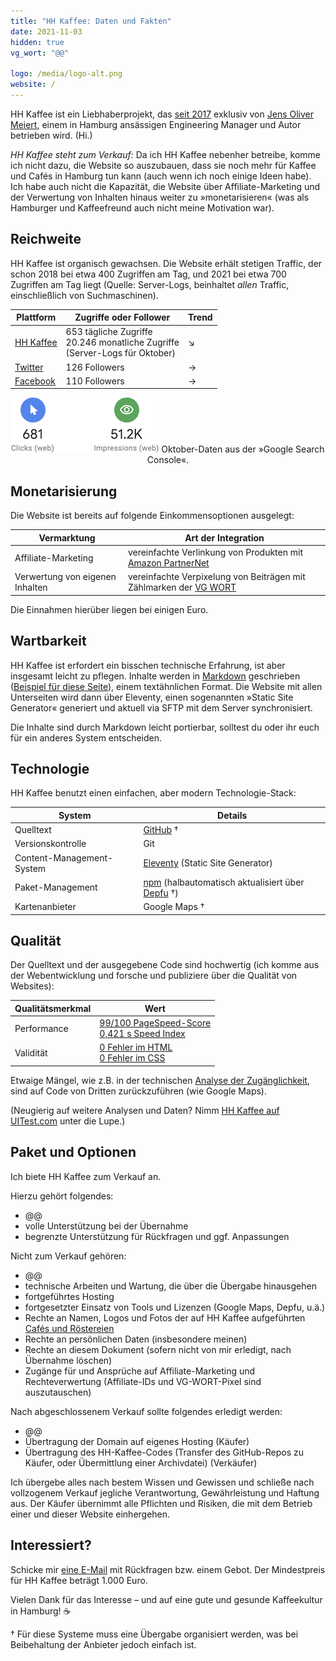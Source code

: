 ```yaml
---
title: "HH Kaffee: Daten und Fakten"
date: 2021-11-03
hidden: true
vg_wort: "@@"

logo: /media/logo-alt.png
website: /
---
```


HH Kaffee ist ein Liebhaberprojekt, das [seit 2017](/ueber-uns/) exklusiv von [Jens Oliver Meiert](https://meiert.com/), einem in Hamburg ansässigen Engineering Manager und Autor betrieben wird. (Hi.)

_HH Kaffee steht zum Verkauf:_ Da ich HH Kaffee nebenher betreibe, komme ich nicht dazu, die Website so auszubauen, dass sie noch mehr für Kaffee und Cafés in Hamburg tun kann (auch wenn ich noch einige Ideen habe). Ich habe auch nicht die Kapazität, die Website über Affiliate-Marketing und der Verwertung von Inhalten hinaus weiter zu »monetarisieren« (was als Hamburger und Kaffeefreund auch nicht meine Motivation war).

## Reichweite

HH Kaffee ist organisch gewachsen. Die Website erhält stetigen Traffic, der schon 2018 bei etwa 400 Zugriffen am Tag, und 2021 bei etwa 700 Zugriffen am Tag liegt (Quelle: Server-Logs, beinhaltet _allen_ Traffic, einschließlich von Suchmaschinen).

| Plattform | Zugriffe oder Follower | Trend |
|---|---|---|
| [HH Kaffee](https://hhkaffee.com/) | 653 tägliche Zugriffe<br>20.246 monatliche Zugriffe<br>(Server-Logs für Oktober) | ↘ |
| [Twitter](https://twitter.com/hhkaffeecom) | 126 Followers | → |
| [Facebook](https://www.facebook.com/hhkaffeecom) | 110 Followers | → |

<div style="text-align: center;">

![@@.](/media/temp-google-search-2021-10.png)
Oktober-Daten aus der »Google Search Console«.

</div>

## Monetarisierung

Die Website ist bereits auf folgende Einkommensoptionen ausgelegt:

| Vermarktung | Art der Integration |
|---|---|
| Affiliate-Marketing | vereinfachte Verlinkung von Produkten mit [Amazon PartnerNet](https://partnernet.amazon.de/) |
| Verwertung von eigenen Inhalten | vereinfachte Verpixelung von Beiträgen mit Zählmarken der [VG WORT](https://www.vgwort.de/) |

Die Einnahmen hierüber liegen bei einigen Euro.

## Wartbarkeit

HH Kaffee ist erfordert ein bisschen technische Erfahrung, ist aber insgesamt leicht zu pflegen. Inhalte werden in [Markdown](https://daringfireball.net/projects/markdown/) geschrieben ([Beispiel für diese Seite](https://github.com/j9t/hhkaffee.com/blob/master/schnack/hh-kaffee-daten-und-fakten.md)), einem textähnlichen Format. Die Website mit allen Unterseiten wird dann über Eleventy, einen sogenannten »Static Site Generator« generiert und aktuell via SFTP mit dem Server synchronisiert.

Die Inhalte sind durch Markdown leicht portierbar, solltest du oder ihr euch für ein anderes System entscheiden.

## Technologie

HH Kaffee benutzt einen einfachen, aber modern Technologie-Stack:

| System | Details |
|---|---|
| Quelltext | [GitHub](https://github.com/j9t/hhkaffee.com)&nbsp;† |
| Versionskontrolle | Git |
| Content-Management-System | [Eleventy](https://www.11ty.dev/) (Static Site Generator) |
| Paket-Management | [npm](https://www.npmjs.com/) (halbautomatisch aktualisiert über [Depfu](https://depfu.com/)&nbsp;†) |
| Kartenanbieter | Google Maps&nbsp;† |

## Qualität

Der Quelltext und der ausgegebene Code sind hochwertig (ich komme aus der Webentwicklung und forsche und publiziere über die Qualität von Websites):

| Qualitätsmerkmal | Wert |
|---|---|
| Performance | [99/100 PageSpeed-Score](https://developers.google.com/speed/pagespeed/insights/?url=https%3A%2F%2Fhhkaffee.com%2F&tab=desktop)<br>[0,421&nbsp;s Speed Index](https://www.webpagetest.org/result/211103_BiDc40_94451b092d67a58a9e7c1d732a44a95f/) |
| Validität | [0 Fehler im HTML](https://validator.w3.org/nu/?doc=https%3A%2F%2Fhhkaffee.com%2F)<br>[0 Fehler im CSS](https://jigsaw.w3.org/css-validator/validator?uri=https%3A%2F%2Fhhkaffee.com%2F&profile=css3svg&usermedium=all&vextwarning=true) |

Etwaige Mängel, wie z.B. in der technischen [Analyse der Zugänglichkeit](https://wave.webaim.org/report#/https%3A%2F%2Fhhkaffee.com%2F), sind auf Code von Dritten zurückzuführen (wie Google Maps). 

(Neugierig auf weitere Analysen und Daten? Nimm [HH Kaffee auf UITest.com](https://uitest.com/check/results/?url=https://hhkaffee.com/) unter die Lupe.)

## Paket und Optionen

Ich biete HH Kaffee zum Verkauf an.

Hierzu gehört folgendes:

* @@
* volle Unterstützung bei der Übernahme
* begrenzte Unterstützung für Rückfragen und ggf. Anpassungen

Nicht zum Verkauf gehören:

* @@
* technische Arbeiten und Wartung, die über die Übergabe hinausgehen 
* fortgeführtes Hosting
* fortgesetzter Einsatz von Tools und Lizenzen (Google Maps, Depfu, u.ä.)
* Rechte an Namen, Logos und Fotos der auf HH Kaffee aufgeführten [Cafés und Röstereien](/cafes/)
* Rechte an persönlichen Daten (insbesondere meinen)
* Rechte an diesem Dokument (sofern nicht von mir erledigt, nach Übernahme löschen)
* Zugänge für und Ansprüche auf Affiliate-Marketing und Rechteverwertung (Affiliate-IDs und VG-WORT-Pixel sind auszutauschen)

Nach abgeschlossenem Verkauf sollte folgendes erledigt werden:

* @@
* Übertragung der Domain auf eigenes Hosting (Käufer)
* Übertragung des HH-Kaffee-Codes (Transfer des GitHub-Repos zu Käufer, oder Übermittlung einer Archivdatei) (Verkäufer)

Ich übergebe alles nach bestem Wissen und Gewissen und schließe nach vollzogenem Verkauf jegliche Verantwortung, Gewährleistung und Haftung aus. Der Käufer übernimmt alle Pflichten und Risiken, die mit dem Betrieb einer und dieser Website einhergehen.

## Interessiert?

Schicke mir [eine E-Mail](/kontakt/) mit Rückfragen bzw. einem Gebot. Der Mindestpreis für HH Kaffee beträgt 1.000 Euro.

Vielen Dank für das Interesse – und auf eine gute und gesunde Kaffeekultur in Hamburg!&nbsp;☕️

† Für diese Systeme muss eine Übergabe organisiert werden, was bei Beibehaltung der Anbieter jedoch einfach ist.